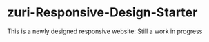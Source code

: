 # zuri-Responsive-Design-Starter
This is a newly designed responsive website: Still a work in progress
